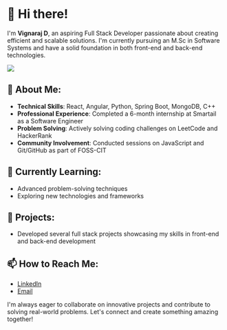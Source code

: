 # 👋 Hi there!

I'm **Vignaraj D**, an aspiring Full Stack Developer passionate about creating efficient and scalable solutions. I'm currently pursuing an M.Sc in Software Systems and have a solid foundation in both front-end and back-end technologies.

![](https://github-profile-trophy.vercel.app/?username=vignaraj-1018&theme=darkhub)

## 🚀 About Me:
- **Technical Skills**: React, Angular, Python, Spring Boot, MongoDB, C++
- **Professional Experience**: Completed a 6-month internship at Smartail as a Software Engineer
- **Problem Solving**: Actively solving coding challenges on LeetCode and HackerRank
- **Community Involvement**: Conducted sessions on JavaScript and Git/GitHub as part of FOSS-CIT

## 🌱 Currently Learning:
- Advanced problem-solving techniques
- Exploring new technologies and frameworks

## 💼 Projects:
- Developed several full stack projects showcasing my skills in front-end and back-end development

## 📫 How to Reach Me:
- [LinkedIn](https://www.linkedin.com/in/vignaraj-d/)
- [Email](mailto:vignaraj03@gmail.com)


I'm always eager to collaborate on innovative projects and contribute to solving real-world problems. 
Let's connect and create something amazing together!
